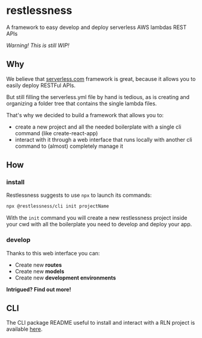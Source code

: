 # restlessness
A framework to easy develop and deploy serverless AWS lambdas REST APIs

*Warning! This is still WIP!*

## Why

We believe that [serverless.com](www.serverless.com) framework is great, because it allows you to easily deploy RESTFul APIs.

But still filling the serverless.yml file by hand is tedious, as is creating and organizing a folder tree that contains the single lambda files.

That's why we decided to build a framework that allows you to:
- create a new project and all the needed boilerplate with a single cli command (like create-react-app)
- interact with it through a web interface that runs locally with another cli command to (almost) completely manage it  

## How

### install 

Restlessness suggests to use `npx` to launch its commands:

```bash
npx @restlessness/cli init projectName
```

With the `init` command you will create a new restlessness project inside your cwd with all the boilerplate you need to develop and deploy your app.

### develop

Thanks to this web interface you can:
- Create new **routes**
- Create new **models**
- Create new **development environments**

**Intrigued? Find out more!**
 
 

## CLI

The CLI package README useful to install and interact with a RLN project is available [here](https://github.com/getapper/restlessness/tree/master/packages/restlessness-cli).
